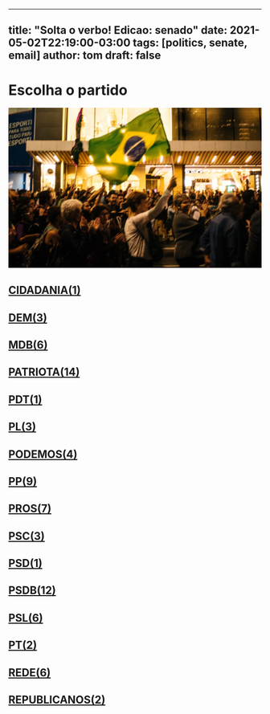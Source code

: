 
---
title: "Solta o verbo! Edicao: senado"
date: 2021-05-02T22:19:00-03:00
tags: [politics, senate, email]
author: tom
draft: false
---
<h1>Escolha o partido</h1>
<img src="/images/protest01.jpg" />
<h2><a href="mailto:sen.alessandrovieira@senado.leg.br,"> CIDADANIA(1) </a></h2><h2><a href="mailto:sen.leilabarros@senado.leg.br,sen.elizianegama@senado.leg.br,sen.mariadocarmoalves@senado.leg.br,"> DEM(3) </a></h2><h2><a href="mailto:sen.marcosrogerio@senado.leg.br,Sen.JaymeCampos@senado.leg.br,sen.chicorodrigues@senado.leg.br,sen.chiquinhofeitosa@senado.leg.br,sen.davialcolumbre@senado.leg.br,sen.nildagondim@senado.leg.br,"> MDB(6) </a></h2><h2><a href="mailto:sen.eduardogomes@senado.leg.br,sen.giordano@senado.leg.br,sen.eduardobraga@senado.leg.br,sen.renancalheiros@senado.leg.br,sen.fernandobezerracoelho@senado.leg.br,sen.marcelocastro@senado.leg.br,sen.simonetebet@senado.leg.br,sen.luizcarlosdocarmo@senado.leg.br,sen.jaderbarbalho@senado.leg.br,sen.venezianovitaldorego@senado.leg.br,sen.jarbasvasconcelos@senado.leg.br,sen.darioberger@senado.leg.br,sen.rosedefreitas@senado.leg.br,sen.flaviobolsonaro@senado.leg.br,"> PATRIOTA(14) </a></h2><h2><a href="mailto:sen.acirgurgacz@senado.leg.br,"> PDT(1) </a></h2><h2><a href="mailto:sen.cidgomes@senado.leg.br,sen.wevertonrocha@senado.leg.br,sen.romario@senado.leg.br,"> PL(3) </a></h2><h2><a href="mailto:sen.carlosportinho@senado.leg.br,sen.wellingtonfagundes@senado.leg.br,sen.jorginhomello@senado.leg.br,sen.reguffe@senado.leg.br,"> PODEMOS(4) </a></h2><h2><a href="mailto:sen.marcosdoval@senado.leg.br,sen.styvensonvalentim@senado.leg.br,sen.oriovistoguimaraes@senado.leg.br,sen.lasiermartins@senado.leg.br,sen.jorgekajuru@senado.leg.br,sen.flavioarns@senado.leg.br,sen.alvarodias@senado.leg.br,sen.eduardogirao@senado.leg.br,sen.mailzagomes@senado.leg.br,"> PP(9) </a></h2><h2><a href="mailto:sen.elmanoferrer@senado.leg.br, sen.elianenogueira@senado.leg.br,sen.esperidiaoamin@senado.leg.br,sen.luiscarlosheinze@senado.leg.br,sen.katiaabreu@senado.leg.br,sen.daniellaribeiro@senado.leg.br,sen.zenaidemaia@senado.leg.br,"> PROS(7) </a></h2><h2><a href="mailto:sen.telmariomota@senado.leg.br,Sen.fernandocollor@senado.leg.br,sen.zequinhamarinho@senado.leg.br,"> PSC(3) </a></h2><h2><a href="mailto:sen.ottoalencar@senado.leg.br,"> PSD(1) </a></h2><h2><a href="mailto:sen.carlosfavaro@senado.leg.br,sen.rodrigopacheco@senado.leg.br,sen.vanderlancardoso@senado.leg.br,sen.sergiopetecao@senado.leg.br,sen.nelsinhotrad@senado.leg.br,sen.antonioanastasia@senado.leg.br,sen.angelocoronel@senado.leg.br,sen.iraja@senado.leg.br,sen.lucasbarreto@senado.leg.br,sen.omaraziz@senado.leg.br,sen.carlosviana@senado.leg.br,sen.pliniovalerio@senado.leg.br,"> PSDB(12) </a></h2><h2><a href="mailto:sen.maragabrilli@senado.leg.br,sen.robertorocha@senado.leg.br,sen.rodrigocunha@senado.leg.br,sen.izalcilucas@senado.leg.br,sen.joseanibal@senado.leg.br,sen.marciobittar@senado.leg.br,"> PSL(6) </a></h2><h2><a href="mailto:sen.sorayathronicke@senado.leg.br,sen.jeanpaulprates@senado.leg.br,"> PT(2) </a></h2><h2><a href="mailto:sen.paulorocha@senado.leg.br,sen.humbertocosta@senado.leg.br,sen.jaqueswagner@senado.leg.br,sen.rogeriocarvalho@senado.leg.br,sen.paulopaim@senado.leg.br,sen.randolferodrigues@senado.leg.br,"> REDE(6) </a></h2><h2><a href="mailto:sen.fabianocontarato@senado.leg.br,sen.meciasdejesus@senado.leg.br,"> REPUBLICANOS(2) </a></h2>